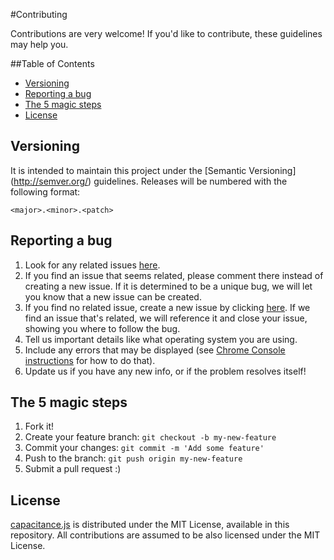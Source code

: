#Contributing

Contributions are very welcome! If you'd like to contribute, these guidelines may help you.

##Table of Contents

- [Versioning](#versioning)
- [Reporting a bug](#reporting-a-bug)
- [The 5 magic steps](#the-5-magic-steps)
- [License](#license)

## Versioning

It is intended to maintain this project under the [Semantic Versioning] (http://semver.org/) guidelines. Releases will
be numbered with the following format:

`<major>.<minor>.<patch>`

## Reporting a bug

1. Look for any related issues [here](https://github.com/mabrasil/capacitance.js/issues).
2. If you find an issue that seems related, please comment there instead of creating a new issue. If it is determined to be a unique bug, we will let you know that a new issue can be created.
3. If you find no related issue, create a new issue by clicking [here](https://github.com/mabrasil/capacitance.js/issues/new).
If we find an issue that's related, we will reference it and close your issue, showing you where to follow the bug.
4. Tell us important details like what operating system you are using.
5. Include any errors that may be displayed (see [Chrome Console instructions](https://developer.chrome.com/devtools/docs/console#opening_the_console) for how to do that).
6. Update us if you have any new info, or if the problem resolves itself!

## The 5 magic steps

1. Fork it!
2. Create your feature branch: `git checkout -b my-new-feature`
3. Commit your changes: `git commit -m 'Add some feature'`
4. Push to the branch: `git push origin my-new-feature`
5. Submit a pull request :)

## License

[capacitance.js](https://github.com/mabrasil/capacitance.js) is distributed under the
MIT License, available in this repository. All contributions are assumed to be also licensed under
the MIT License.
